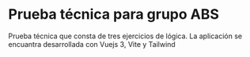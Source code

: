 # Prueba técnica para grupo ABS
 Prueba técnica que consta de tres ejercicios de lógica. La aplicación se encuantra desarrollada con Vuejs 3, Vite y Tailwind
